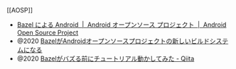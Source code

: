 [[AOSP]]

- [Bazel による Android  |  Android オープンソース プロジェクト  |  Android Open Source Project](https://source.android.com/docs/setup/build/bazel/introduction?hl=ja)
- @2020 [BazelがAndroidオープンソースプロジェクトの新しいビルドシステムになる](https://www.infoq.com/jp/news/2021/01/android-aosp-bazel/)
- @2020 [Bazelがバズる前にチュートリアル動かしてみた - Qiita](https://qiita.com/yuki-o/items/ed999a596921f62a70f8)
